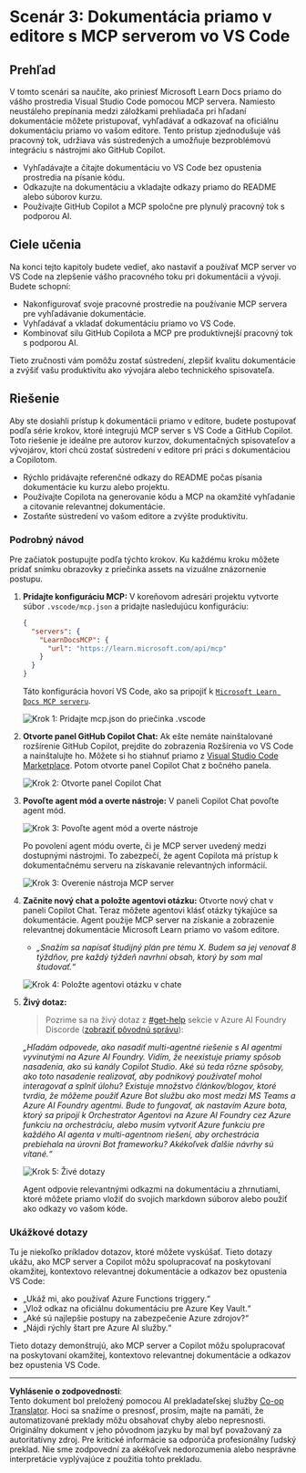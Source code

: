 <!--
CO_OP_TRANSLATOR_METADATA:
{
  "original_hash": "db532b1ec386c9ce38c791653dc3c881",
  "translation_date": "2025-07-14T06:55:36+00:00",
  "source_file": "09-CaseStudy/docs-mcp/solution/scenario3/README.md",
  "language_code": "sk"
}
-->
# Scenár 3: Dokumentácia priamo v editore s MCP serverom vo VS Code

## Prehľad

V tomto scenári sa naučíte, ako priniesť Microsoft Learn Docs priamo do vášho prostredia Visual Studio Code pomocou MCP servera. Namiesto neustáleho prepínania medzi záložkami prehliadača pri hľadaní dokumentácie môžete pristupovať, vyhľadávať a odkazovať na oficiálnu dokumentáciu priamo vo vašom editore. Tento prístup zjednodušuje váš pracovný tok, udržiava vás sústredených a umožňuje bezproblémovú integráciu s nástrojmi ako GitHub Copilot.

- Vyhľadávajte a čítajte dokumentáciu vo VS Code bez opustenia prostredia na písanie kódu.
- Odkazujte na dokumentáciu a vkladajte odkazy priamo do README alebo súborov kurzu.
- Používajte GitHub Copilot a MCP spoločne pre plynulý pracovný tok s podporou AI.

## Ciele učenia

Na konci tejto kapitoly budete vedieť, ako nastaviť a používať MCP server vo VS Code na zlepšenie vášho pracovného toku pri dokumentácii a vývoji. Budete schopní:

- Nakonfigurovať svoje pracovné prostredie na používanie MCP servera pre vyhľadávanie dokumentácie.
- Vyhľadávať a vkladať dokumentáciu priamo vo VS Code.
- Kombinovať silu GitHub Copilota a MCP pre produktívnejší pracovný tok s podporou AI.

Tieto zručnosti vám pomôžu zostať sústredení, zlepšiť kvalitu dokumentácie a zvýšiť vašu produktivitu ako vývojára alebo technického spisovateľa.

## Riešenie

Aby ste dosiahli prístup k dokumentácii priamo v editore, budete postupovať podľa série krokov, ktoré integrujú MCP server s VS Code a GitHub Copilot. Toto riešenie je ideálne pre autorov kurzov, dokumentačných spisovateľov a vývojárov, ktorí chcú zostať sústredení v editore pri práci s dokumentáciou a Copilotom.

- Rýchlo pridávajte referenčné odkazy do README počas písania dokumentácie ku kurzu alebo projektu.
- Používajte Copilota na generovanie kódu a MCP na okamžité vyhľadanie a citovanie relevantnej dokumentácie.
- Zostaňte sústredení vo vašom editore a zvýšte produktivitu.

### Podrobný návod

Pre začiatok postupujte podľa týchto krokov. Ku každému kroku môžete pridať snímku obrazovky z priečinka assets na vizuálne znázornenie postupu.

1. **Pridajte konfiguráciu MCP:**
   V koreňovom adresári projektu vytvorte súbor `.vscode/mcp.json` a pridajte nasledujúcu konfiguráciu:
   ```json
   {
     "servers": {
       "LearnDocsMCP": {
         "url": "https://learn.microsoft.com/api/mcp"
       }
     }
   }
   ```
   Táto konfigurácia hovorí VS Code, ako sa pripojiť k [`Microsoft Learn Docs MCP serveru`](https://github.com/MicrosoftDocs/mcp).
   
   ![Krok 1: Pridajte mcp.json do priečinka .vscode](../../../../../../translated_images/step1-mcp-json.c06a007fccc3edfaf0598a31903c9ec71476d9fd3ae6c1b2b4321fd38688ca4b.sk.png)
    
2. **Otvorte panel GitHub Copilot Chat:**
   Ak ešte nemáte nainštalované rozšírenie GitHub Copilot, prejdite do zobrazenia Rozšírenia vo VS Code a nainštalujte ho. Môžete si ho stiahnuť priamo z [Visual Studio Code Marketplace](https://marketplace.visualstudio.com/items?itemName=GitHub.copilot-chat). Potom otvorte panel Copilot Chat z bočného panela.

   ![Krok 2: Otvorte panel Copilot Chat](../../../../../../translated_images/step2-copilot-panel.f1cc86e9b9b8cd1a85e4df4923de8bafee4830541ab255e3c90c09777fed97db.sk.png)

3. **Povoľte agent mód a overte nástroje:**
   V paneli Copilot Chat povoľte agent mód.

   ![Krok 3: Povoľte agent mód a overte nástroje](../../../../../../translated_images/step3-agent-mode.cdc32520fd7dd1d149c3f5226763c1d85a06d3c041d4cc983447625bdbeff4d4.sk.png)

   Po povolení agent módu overte, či je MCP server uvedený medzi dostupnými nástrojmi. To zabezpečí, že agent Copilota má prístup k dokumentačnému serveru na získavanie relevantných informácií.
   
   ![Krok 3: Overenie nástroja MCP server](../../../../../../translated_images/step3-verify-mcp-tool.76096a6329cbfecd42888780f322370a0d8c8fa003ed3eeb7ccd23f0fc50c1ad.sk.png)
4. **Začnite nový chat a položte agentovi otázku:**
   Otvorte nový chat v paneli Copilot Chat. Teraz môžete agentovi klásť otázky týkajúce sa dokumentácie. Agent použije MCP server na získanie a zobrazenie relevantnej dokumentácie Microsoft Learn priamo vo vašom editore.

   - *„Snažím sa napísať študijný plán pre tému X. Budem sa jej venovať 8 týždňov, pre každý týždeň navrhni obsah, ktorý by som mal študovať.“*

   ![Krok 4: Položte agentovi otázku v chate](../../../../../../translated_images/step4-prompt-chat.12187bb001605efc5077992b621f0fcd1df12023c5dce0464f8eb8f3d595218f.sk.png)

5. **Živý dotaz:**

   > Pozrime sa na živý dotaz z [#get-help](https://discord.gg/D6cRhjHWSC) sekcie v Azure AI Foundry Discorde ([zobraziť pôvodnú správu](https://discord.com/channels/1113626258182504448/1385498306720829572)):
   
   *„Hľadám odpovede, ako nasadiť multi-agentné riešenie s AI agentmi vyvinutými na Azure AI Foundry. Vidím, že neexistuje priamy spôsob nasadenia, ako sú kanály Copilot Studio. Aké sú teda rôzne spôsoby, ako toto nasadenie realizovať, aby podnikový používateľ mohol interagovať a splniť úlohu?
Existuje množstvo článkov/blogov, ktoré tvrdia, že môžeme použiť Azure Bot službu ako most medzi MS Teams a Azure AI Foundry agentmi. Bude to fungovať, ak nastavím Azure bota, ktorý sa pripojí k Orchestrator Agentovi na Azure AI Foundry cez Azure funkciu na orchestráciu, alebo musím vytvoriť Azure funkciu pre každého AI agenta v multi-agentnom riešení, aby orchestrácia prebiehala na úrovni Bot frameworku? Akékoľvek ďalšie návrhy sú vítané.“*

   ![Krok 5: Živé dotazy](../../../../../../translated_images/step5-live-queries.49db3e4a50bea27327e3cb18c24d263b7d134930d78e7392f9515a1c00264a7f.sk.png)

   Agent odpovie relevantnými odkazmi na dokumentáciu a zhrnutiami, ktoré môžete priamo vložiť do svojich markdown súborov alebo použiť ako odkazy vo vašom kóde.
   
### Ukážkové dotazy

Tu je niekoľko príkladov dotazov, ktoré môžete vyskúšať. Tieto dotazy ukážu, ako MCP server a Copilot môžu spolupracovať na poskytovaní okamžitej, kontextovo relevantnej dokumentácie a odkazov bez opustenia VS Code:

- „Ukáž mi, ako používať Azure Functions triggery.“
- „Vlož odkaz na oficiálnu dokumentáciu pre Azure Key Vault.“
- „Aké sú najlepšie postupy na zabezpečenie Azure zdrojov?“
- „Nájdi rýchly štart pre Azure AI služby.“

Tieto dotazy demonštrujú, ako MCP server a Copilot môžu spolupracovať na poskytovaní okamžitej, kontextovo relevantnej dokumentácie a odkazov bez opustenia VS Code.

---

**Vyhlásenie o zodpovednosti**:  
Tento dokument bol preložený pomocou AI prekladateľskej služby [Co-op Translator](https://github.com/Azure/co-op-translator). Hoci sa snažíme o presnosť, prosím, majte na pamäti, že automatizované preklady môžu obsahovať chyby alebo nepresnosti. Originálny dokument v jeho pôvodnom jazyku by mal byť považovaný za autoritatívny zdroj. Pre kritické informácie sa odporúča profesionálny ľudský preklad. Nie sme zodpovední za akékoľvek nedorozumenia alebo nesprávne interpretácie vyplývajúce z použitia tohto prekladu.